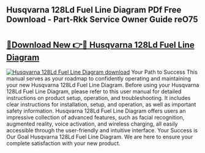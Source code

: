 ## Husqvarna 128Ld Fuel Line Diagram PDf Free Download - Part-Rkk Service Owner Guide reO75

# <h2><a href="http://dfhl23.blite.top/?on=Husqvarna+128Ld+Fuel+Line+Diagram">🔗Download New 👉🔴 Husqvarna 128Ld Fuel Line Diagram</a></h2>

[![Husqvarna 128Ld Fuel Line Diagram download](https://i.imgur.com/lujVjoI.png)](http://dfhl23.blite.top/?on=Husqvarna+128Ld+Fuel+Line+Diagram)
Your Path to Success This manual serves as your roadmap to confidently operating and maintaining your new Husqvarna 128Ld Fuel Line Diagram. Before using your Husqvarna 128Ld Fuel Line Diagram, please refer to this user manual for detailed instructions on product setup, operation, and troubleshooting. It includes clear instructions for installation, setup, and operation, as well as important safety information. Husqvarna 128Ld Fuel Line Diagram offers users an impressive collection of advanced features, such as facial recognition, augmented reality, voice activation, and wireless charging, all easily accessible through the user-friendly and intuitive interface. Your Success is Our Goal Husqvarna 128Ld Fuel Line Diagram. We are here to ensure your complete satisfaction with your new product.
